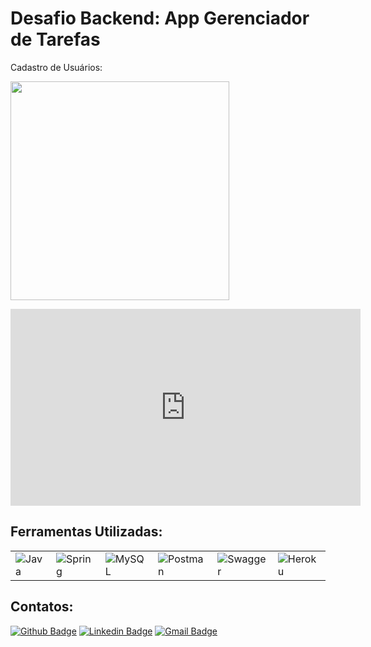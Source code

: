 <div dsplay="inline-block">
 
 <h1 align="left">Desafio Backend: App Gerenciador de Tarefas</h1>
 
Cadastro de Usuários:
<p align="left">
  <img src="https://i.imgur.com/CPzqbMJ.gif"width="350">
</p>
 
 <iframe width="560" height="315" src="https://www.youtube.com/embed/wsCOnlCjs3w" title="YouTube video player" frameborder="0" allow="accelerometer; autoplay; clipboard-write; encrypted-media; gyroscope; picture-in-picture" allowfullscreen>
 </iframe>
 
 <h2>Ferramentas Utilizadas:</h2>
 
 <table>
    <tr>
        <td><img alt="Java" src="https://img.shields.io/badge/java-%23ED8B00.svg?&style=for-the-badge&logo=java&logoColor=white"/></td>
        <td><img alt="Spring" src="https://img.shields.io/badge/spring-%236DB33F.svg?&style=for-the-badge&logo=spring&logoColor=white"/></td>
        <td><img alt="MySQL" src="https://img.shields.io/badge/MySQL-005C84?style=for-the-badge&logo=mysql&logoColor=white"/></td>
        <td><img alt="Postman" src="https://img.shields.io/badge/Postman-FF6C37?style=for-the-badge&logo=Postman&logoColor=white"/></td>
        <td><img alt="Swagger" src="https://img.shields.io/badge/Swagger-85EA2D?style=for-the-badge&logo=Swagger&logoColor=white"/></td>
        <td><img alt="Heroku" src="https://img.shields.io/badge/Heroku-430098?style=for-the-badge&logo=heroku&logoColor=white"/></td>
    </tr>
</table>

 
 <h2>Contatos:</h2>

[![Github Badge](https://img.shields.io/badge/-Github-000?style=flat-square&logo=Github&logoColor=white&link=link_do_seu_perfil_no_github)](https://github.com/LucasCdiniz)
[![Linkedin Badge](https://img.shields.io/badge/-LinkedIn-blue?style=flat-square&logo=Linkedin&logoColor=white&link=link_do_seu_perfil_no_linkedin)](https://www.linkedin.com/in/lucas-celestino-diniz)
[![Gmail Badge](https://img.shields.io/badge/-Gmail-c14438?style=flat-square&logo=Gmail&logoColor=white&link=mailto:seu_email)](mailto:lucascelestino.diniz@gmail.com)
